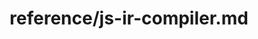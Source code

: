 ---
title: reference/js-ir-compiler.md
showAuthorInfo: false
redirect_path: https://kotlinlang.org/docs/js-ir-compiler.html
---